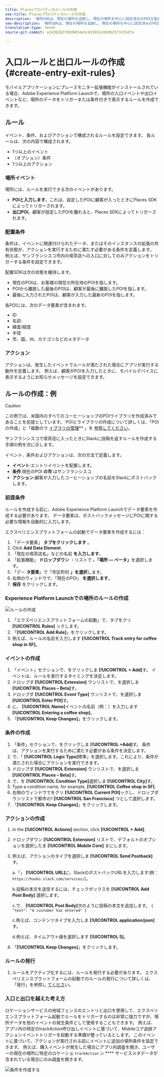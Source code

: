 ```yaml
---
title: Placesプロパティのルールの作成
seo-title: Placesプロパティのルールの作成
description: '場所SDKは、現在の場所を追跡し、現在の場所を中心に設定済みのPOIを監視し、これらのPOIの入口イベントと出口イベントを追跡します。 '
seo-description: '場所SDKは、現在の場所を追跡し、現在の場所を中心に設定済みのPOIを監視し、これらのPOIの入口イベントと出口イベントを追跡します。 '
translation-type: tm+mt
source-git-commit: a2e30282789d9834e5c65502e28ddb25f3c55dfa

---
```



# 入口ルールと出口ルールの作成 {#create-entry-exit-rules}

モバイルアプリケーションにプレースモニター拡張機能がインストールされている場合、Adobe Experience Platform Launchで、場所の入口イベントや出口イベントなど、場所のデータをトリガーまたは条件付きで表示するルールを作成できます。

## ルール

イベント、条件、およびアクションで構成されるルールを設定できます。 各ルールは、次の内容で構成されます。

* 1つ以上のイベント
* （オプション）条件
* 1つ以上のアクション

### 場所イベント

場所には、ルールを実行できる次のイベントがあります。

* **POIと入力します**。これは、設定したPOIに顧客が入ったときにPlaces SDKによってトリガーされます。
* **出口POI**。顧客が設定したPOIを離れると、Places SDKによってトリガーされます。

### 配置条件

条件は、イベントに関連付けられたデータ、またはそのインスタンスの拡張の共有状態が、アクションを実行するために満たす必要がある条件を定義します。 例えば、サンフランシスコ市内の喫茶店への入口に対してのみアクションをトリガーする条件を設定できます。

配置SDKは次の状態を維持します。

* 現在のPOIは、お客様の現在の所在地のPOIを指します。
* POIから離脱した最後のPOIは、顧客が最後に離脱したPOIを指します。
* 最後に入力されたPOIは、顧客が入力した最新のPOIを指します。

各POIには、次のデータ要素が含まれます。

* ID
* 名前:
* 緯度/経度
* 半径
* 市、国、州、カテゴリなどのメタデータ

### アクション

アクションは、発生したイベントでルールが満たされた場合にアプリが実行する動作を定義します。 例えば、顧客がPOIを入力したときに、モバイルデバイスに表示するようにお知らせメッセージを設定できます。

## ルールの作成：例

>[!CAUTION]
>
>この例では、米国内のすべてのコーヒーショップのPOIライブラリを作成済みであることを前提としています。 POIとライブラリの作成について詳しくは、「POIの作成」と「複数のラ [イブラリの管理](/help/poi-mgmt-ui/create-a-poi-ui.md)** 」を [参照してください](https://docs.adobe.com/content/help/en/places/using/poi-mgmt-ui/manage-libraries-in-the-places-ui.html)。

サンフランシスコで喫茶店に入ったときにSlackに投稿を返すルールを作成する手順の例を次に示します。

イベント、条件およびアクションは、次の方法で定義します。

* **イベント**:エントリイベントを配置します。
* **条件**:現在のPOI **の市** はサンフランシスコ
* **アクション**:顧客が入力したコーヒーショップの名前をSlackにポストバックします。

### 前提条件

ルールを作成する前に、Adobe Experience Platform Launchでデータ要素を作成する必要があります。 データ要素は、ポストバックメッセージにPOIに関する必要な情報を自動的に入力します。

エクスペリエンスプラットフォームの起動でデータ要素を作成するには：

1. 「データ要素」 **タブをクリックします** 。
1. Click **Add Data Element**.
1. 「現在の喫茶店名」などの名前 **を入力します**。
1. 「拡張機能」 **ドロップダウン** ・リストで **、「場所 — ベータ」**&#x200B;を選択します。
1. 「デー **タ要素**」で「市区町村 **」を選択**&#x200B;します。
1. 右側のウィンドウで、「現在のPOI」 **を選択します**。
1. **保存** をクリックします。

### Experience Platform Launchでの場所のルールの作成

![ルールの作成](/help/assets/placesrule.png)

1. 「エクスペリエンスプラットフォームの起動」で、タブをクリ **[!UICONTROL Rules]** ックします。
1. 「**[!UICONTROL Add Rule]**」をクリックします。
1. 例えば、ルールの名前を入力します **[!UICONTROL Track entry for coffee shop in SF]**。

### イベントの作成

1. 「イベント」セクションで、をクリックしま **[!UICONTROL + Add]**&#x200B;す。 イベントは、ルールを実行するタイミングを決定します。
1. ドロップダ **[!UICONTROL Extension]** ウンリストで、を選択しま **[!UICONTROL Places – Beta]**&#x200B;す。
1. ドロップダ **[!UICONTROL Event Type]** ウンリストで、を選択しま **[!UICONTROL Enter POI]**&#x200B;す。
1. に、 **[!UICONTROL Name]**&#x200B;イベントの名前（例：）を入力します **[!UICONTROL Entering a coffee shop]**。
1. 「**[!UICONTROL Keep Changes]**」をクリックします。

### 条件の作成

1. 「条件」セクションで、をクリックしま **[!UICONTROL +Add]**&#x200B;す。 条件は、アクションを実行するために満たす必要がある条件を決定します。
1. で、「 **[!UICONTROL Logic Type]**&#x200B;標準」を選択します。これにより、条件が満たされた場合にアクションを実行できます。
1. ドロップダ **[!UICONTROL Extension]** ウンリストで、を選択しま **[!UICONTROL Places – Beta]**&#x200B;す。
1. で、を **[!UICONTROL Condition Type]**&#x200B;選択しま **[!UICONTROL City]**&#x200B;す。
1. Type a condition name, for example, **[!UICONTROL Coffee shop in SF]**.
1. 右側のウィンドウでをクリ **[!UICONTROL Current POI]**&#x200B;ックし、ドロップダウンリストで都市の1 **[!UICONTROL San Francisco]** つとして選択します。
1. 「**[!UICONTROL Keep Changes]**」をクリックします。

### アクションの作成

1. In the **[!UICONTROL Actions]** section, click **[!UICONTROL + Add]**.
1. ドロップダウン **[!UICONTROL Extension]** リストで、デフォルトのオプションを選択したま **[!UICONTROL Mobile Core]** まにします。
1. 例えば、アクションのタイプを選択しま **[!UICONTROL Send Postback]**&#x200B;す。

   a.「」 **[!UICONTROL URL]**&#x200B;に、SlackのポストバックURLを入力します(例： `https://hooks.slack.com/services/`)。

   b.投稿の本文を送信するには、チェックボックスを **[!UICONTROL Add Post Body]** 選択します。

   c.で、 **[!UICONTROL Post Body]**&#x200B;次のように投稿の本文を追加します。 `{ "text": "A customer has entered" }`

   c.例えば、コンテンツタイプを入力しま **[!UICONTROL application/json]**&#x200B;す。

   d.例えば、タイムアウト値を選択します **[!UICONTROL 5]**。

1. 「**[!UICONTROL Keep Changes]**」をクリックします。

### ルールの発行

1. ルールをアクティブ化するには、ルールを発行する必要があります。 エクスペリエンスプラットフォームの起動でのルールの発行について詳しくは、「発行」を参照し [てくださ](https://docs.adobelaunch.com/launch-reference/publishing)い。

### 入口と出口を越えた考え方

ロケーションサービスの地域フェンスのエントリと出口を使用して、エクスペリエンスプラットフォーム起動でルールをトリガーするのは非常に強力ですが、場所データを他のイベントの発生条件として使用することもできます。 例えば、アプリ内の特定のtrackAction呼び出しイベントに基づいて、Mobileコア追跡アクションイベントトリガーを起動する準備が整っているとします。 このイベントに基づいて、アクションが実行される前にイベントに追加の場所条件を設定できます。 例えば、購入イベントが発生した場合にアプリ内調査を開き、ユーザーの現在の場所に特定のロケーショ `trackAction` ン **** サービスメタデータが含まれている場合にのみ調査を開きます。

![条件を作成する](/help/assets/places-condition.png)